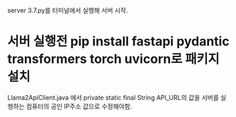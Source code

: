 server 3.7.py를 터미널에서 실행해 서버 시작.
# 서버 실행전 pip install fastapi pydantic transformers torch uvicorn로 패키지 설치

Llama2ApiClient.java 에서
private static final String API_URL의 값을 서버를 실행하는 컴퓨터의 공인 IP주소 값으로 수정해야함.
